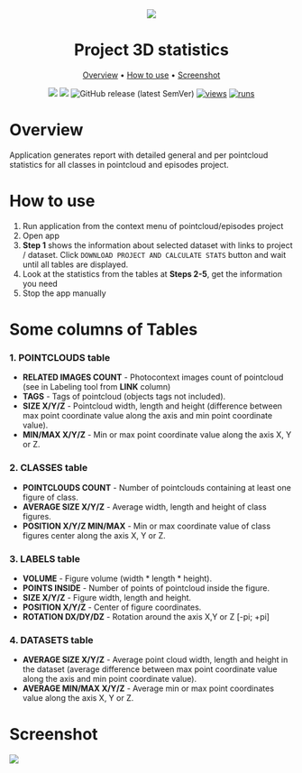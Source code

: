 <div align="center" markdown>

<img src="https://github.com/supervisely-ecosystem/project-3d-stats/releases/download/v0.0.0/poster_3d_stats.png"/>

# Project 3D statistics

<p align="center">
  <a href="#Overview">Overview</a> •
  <a href="#How-to-Use">How to use</a> •
  <a href="#Screenshot">Screenshot</a>
</p>

[![](https://img.shields.io/badge/supervisely-ecosystem-brightgreen)](https://ecosystem.supervisely.com/apps/supervisely-ecosystem/project-3d-stats)
[![](https://img.shields.io/badge/slack-chat-green.svg?logo=slack)](https://supervisely.com/slack)
![GitHub release (latest SemVer)](https://img.shields.io/github/v/release/supervisely-ecosystem/project-3d-stats)
[![views](https://app.supervisely.com/img/badges/views/supervisely-ecosystem/project-3d-stats)](https://supervisely.com)
[![runs](https://app.supervisely.com/img/badges/runs/supervisely-ecosystem/project-3d-stats.png)](https://supervisely.com)

</div>

# Overview

Application generates report with detailed general and per pointcloud statistics for all classes in pointcloud and episodes project.

# How to use

1. Run application from the context menu of pointcloud/episodes project
2. Open app
3. **Step 1** shows the information about selected dataset with links to project / dataset. Click `DOWNLOAD PROJECT AND CALCULATE STATS` button and wait until all tables are displayed.
4. Look at the statistics from the tables at **Steps 2-5**, get the information you need
5. Stop the app manually

# Some columns of Tables

### 1. **POINTCLOUDS** table
- **RELATED IMAGES COUNT** - Photocontext images count of pointcloud (see in Labeling tool from **LINK** column)
- **TAGS** - Tags of pointcloud (objects tags not included). 
- **SIZE X/Y/Z** - Pointcloud width, length and height (difference between max point coordinate value along the axis and min point coordinate value). 
- **MIN/MAX X/Y/Z** - Min or max point coordinate value along the axis X, Y or Z.

### 2. **CLASSES** table
- **POINTCLOUDS COUNT** - Number of pointclouds containing at least one figure of class.
- **AVERAGE SIZE X/Y/Z** - Average width, length and height of class figures.
- **POSITION X/Y/Z MIN/MAX** - Min or max coordinate value of class figures center along the axis X, Y or Z.

### 3. **LABELS** table
- **VOLUME** - Figure volume (width * length * height).
- **POINTS INSIDE** - Number of points of pointcloud inside the figure.
- **SIZE X/Y/Z** - Figure width, length and height.
- **POSITION X/Y/Z** - Center of figure coordinates.
- **ROTATION DX/DY/DZ** - Rotation around the axis X,Y or Z [-pi; +pi] 

### 4. **DATASETS** table
- **AVERAGE SIZE X/Y/Z** - Average point cloud width, length and height in the dataset (average difference between max point coordinate value along the axis and min point coordinate value).
- **AVERAGE MIN/MAX X/Y/Z** - Average min or max point coordinates value along the axis X, Y or Z.

# Screenshot

<img src="https://user-images.githubusercontent.com/97401023/199076648-690a659c-124d-4529-ac56-097a2fa907d1.png">
